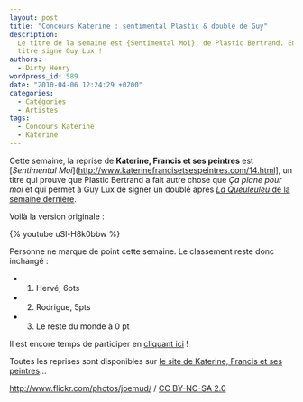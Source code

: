 ```yaml
---
layout: post
title: "Concours Katerine : sentimental Plastic & doublé de Guy"
description:
  Le titre de la semaine est {Sentimental Moi}, de Plastic Bertrand. Encore un
  titre signé Guy Lux !
authors:
  - Dirty Henry
wordpress_id: 589
date: "2010-04-06 12:24:29 +0200"
categories:
  - Catégories
  - Artistes
tags:
  - Concours Katerine
  - Katerine
---
```


Cette semaine, la reprise de **Katerine, Francis et ses peintres** est
[*Sentimental Moi*](http://www.katerinefrancisetsespeintres.com/14.html], un
titre qui prouve que Plastic Bertrand a fait autre chose que _Ça plane pour moi_
et qui permet à Guy Lux de signer un doublé après
[_La Queuleuleu_ de la semaine dernière](583).

Voilà la version originale :

{% youtube uSl-H8k0bbw %}

Personne ne marque de point cette semaine. Le classement reste donc inchangé :

- 1. Hervé, 6pts
- 2. Rodrigue, 5pts
- 3. Le reste du monde à 0 pt

Il est encore temps de participer en [cliquant ici](569) !

Toutes les reprises sont disponibles sur
[le site de Katerine, Francis et ses peintres](http://www.katerinefrancisetsespeintres.com/)…

<div xmlns:cc="http://creativecommons.org/ns#" about="http://www.flickr.com/photos/joemud/3718392114/"><a rel="cc:attributionURL" href="http://www.flickr.com/photos/joemud/">http://www.flickr.com/photos/joemud/</a> / <a rel="license" href="http://creativecommons.org/licenses/by-nc-sa/2.0/">CC BY-NC-SA 2.0</a></div>
